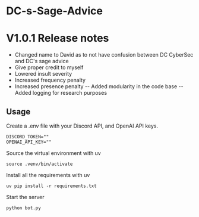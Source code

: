 # DC-s-Sage-Advice

# V1.0.1 Release notes
- Changed name to David as to not have confusion between DC CyberSec and DC's sage advice
- Give proper credit to myself
- Lowered insult severity
- Increased frequency penalty
- Increased presence penalty
-- Added modularity in the code base
-- Added logging for research purposes

## Usage
Create a .env file with your Discord API, and OpenAI API keys.
```
DISCORD_TOKEN=""
OPENAI_API_KEY=""
```

Source the virtual environment with uv
```
source .venv/bin/activate
```

Install all the requirements with uv
```
uv pip install -r requirements.txt
```

Start the server
```
python bot.py
```